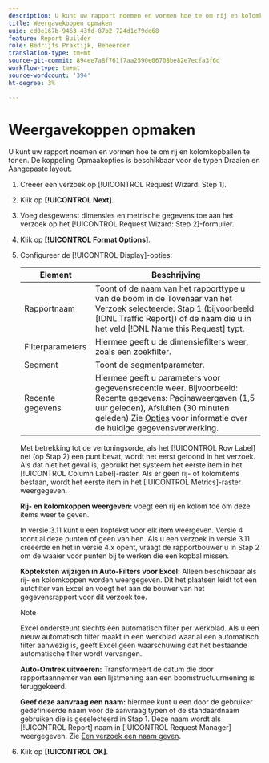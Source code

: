 ```yaml
---
description: U kunt uw rapport noemen en vormen hoe te om rij en kolomkopballen te tonen. De koppeling Opmaakopties is beschikbaar voor de typen Draaien en Aangepaste layout.
title: Weergavekoppen opmaken
uuid: cd0e167b-9463-43fd-87b2-724d1c79de68
feature: Report Builder
role: Bedrijfs Praktijk, Beheerder
translation-type: tm+mt
source-git-commit: 894ee7a8f761f7aa2590e06708be82e7ecfa3f6d
workflow-type: tm+mt
source-wordcount: '394'
ht-degree: 3%

---
```



# Weergavekoppen opmaken

U kunt uw rapport noemen en vormen hoe te om rij en kolomkopballen te tonen. De koppeling Opmaakopties is beschikbaar voor de typen Draaien en Aangepaste layout.

1. Creeer een verzoek op [!UICONTROL Request Wizard: Step 1].
1. Klik op **[!UICONTROL Next]**.
1. Voeg desgewenst dimensies en metrische gegevens toe aan het verzoek op het [!UICONTROL Request Wizard: Step 2]-formulier.
1. Klik op **[!UICONTROL Format Options]**.
1. Configureer de [!UICONTROL Display]-opties:

   | Element | Beschrijving |
   |--- |--- |
   | Rapportnaam | Toont of de naam van het rapporttype u van de boom in de Tovenaar van het Verzoek selecteerde: Stap 1 (bijvoorbeeld [!DNL Traffic Report]) of de naam die u in het veld [!DNL Name this Request] typt. |
   | Filterparameters | Hiermee geeft u de dimensiefilters weer, zoals een zoekfilter. |
   | Segment | Toont de segmentparameter. |
   | Recente gegevens | Hiermee geeft u parameters voor gegevensrecentie weer. Bijvoorbeeld:    Recente gegevens: Paginaweergaven (1,5 uur geleden), Afsluiten (30 minuten geleden) Zie [Opties](/help/analyze/report-builder/options.md) voor informatie over de huidige gegevensverwerking. |

   Met betrekking tot de vertoningsorde, als het [!UICONTROL Row Label] net (op Stap 2) een punt bevat, wordt het eerst getoond in het verzoek. Als dat niet het geval is, gebruikt het systeem het eerste item in het [!UICONTROL Column Label]-raster. Als er geen rij- of kolomitems bestaan, wordt het eerste item in het [!UICONTROL Metrics]-raster weergegeven.

   **Rij- en kolomkoppen weergeven:** voegt een rij en kolom toe om deze items weer te geven.

   In versie 3.11 kunt u een koptekst voor elk item weergeven. Versie 4 toont al deze punten of geen van hen. Als u een verzoek in versie 3.11 creeerde en het in versie 4.x opent, vraagt de rapportbouwer u in Stap 2 om de waaier voor punten bij te werken die een kopbal missen.

   **Kopteksten wijzigen in Auto-Filters voor Excel:** Alleen beschikbaar als rij- en kolomkoppen worden weergegeven. Dit het plaatsen leidt tot een autofilter van Excel en voegt het aan de bouwer van het gegevensrapport voor dit verzoek toe.

   >[!NOTE]
   >
   >Excel ondersteunt slechts één automatisch filter per werkblad. Als u een nieuw automatisch filter maakt in een werkblad waar al een automatisch filter aanwezig is, geeft Excel geen waarschuwing dat het bestaande automatische filter wordt vervangen.

   **Auto-Omtrek uitvoeren:** Transformeert de datum die door rapportaannemer van een lijstmening aan een boomstructuurmening is teruggekeerd.

   **Geef deze aanvraag een naam:** hiermee kunt u een door de gebruiker gedefinieerde naam voor de aanvraag typen of de standaardnaam gebruiken die is geselecteerd in Stap 1. Deze naam wordt als [!UICONTROL Report] naam in [!UICONTROL Request Manager] weergegeven. Zie [Een verzoek een naam geven](/help/analyze/report-builder/layout/name-a-request.md).

1. Klik op **[!UICONTROL OK]**.
